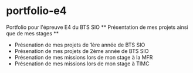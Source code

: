 # portfolio-e4
Portfolio pour l'épreuve E4 du BTS SIO
** Présentation de mes projets ainsi que de mes stages **
- Présenation de mes projets de 1ère année de BTS SIO
- Présenation de mes projets de 2ème année de BTS SIO
- Présenation de mes missions lors de mon stage à la MFR
- Présenation de mes missions lors de mon stage à TIMC
  
